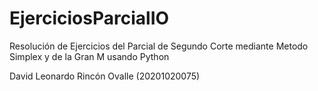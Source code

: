 # EjerciciosParcialIO

Resolución de Ejercicios del Parcial de Segundo Corte mediante Metodo Simplex y de la Gran M usando Python

David Leonardo Rincón Ovalle (20201020075)
